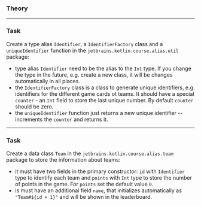 ### Theory

___

### Task

Create a type alias `Identifier`, a `IdentifierFactory` class and a `uniqueIdentifier` function 
in the `jetbrains.kotlin.course.alias.util` package:

- type alias `Identifier` need to be the alias to the `Int` type. If you change the type in the future, e.g. create a new class, 
it will be changes automatically in all places.
- the `IdentifierFactory` class is a class to generate unique identifiers, e.g. identifiers for the different game cards ot teams. 
It should have a special `counter` - an `Int` field to store the last unique number. By default `counter` should be zero.
- the `uniqueIdentifier` function just returns a new unique identifier -- increments the `counter` and returns it.

___

### Task

Create a data class `Team` in the `jetbrains.kotlin.course.alias.team` package to store the information about teams:
- it must have two fields in the primary constructor: `id` with `Identifier` type to identify each team and `points` with `Int` type 
to store the number of points in the game. For `points` set the default value `0`.
- is must have an additional field `name`, that initializes automatically as `"Team#${id + 1}"` and will be shown in the leaderboard.
